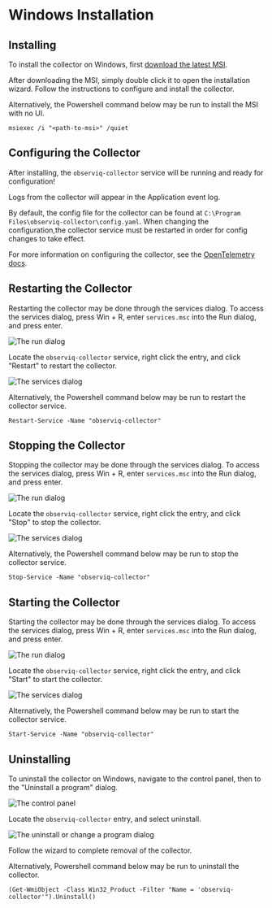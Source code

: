 # Windows Installation

## Installing

To install the collector on Windows, first [download the latest MSI](https://github.com/observIQ/observiq-collector/releases/latest).

After downloading the MSI, simply double click it to open the installation wizard. Follow the instructions to configure and install the collector.

Alternatively, the Powershell command below may be run to install the MSI with no UI.
```pwsh
msiexec /i "<path-to-msi>" /quiet
```

## Configuring the Collector

After installing, the `observiq-collector` service will be running and ready for configuration! 

Logs from the collector will appear in the Application event log.

By default, the config file for the collector can be found at `C:\Program Files\observiq-collector\config.yaml`. When changing the configuration,the collector service must be restarted in order for config changes to take effect.

For more information on configuring the collector, see the [OpenTelemetry docs](https://opentelemetry.io/docs/collector/configuration/).

## Restarting the Collector
Restarting the collector may be done through the services dialog.
To access the services dialog, press Win + R, enter `services.msc` into the Run dialog, and press enter.

![The run dialog](./screenshots/windows/launch-services.png)

Locate the `observiq-collector` service, right click the entry, and click "Restart" to restart the collector.

![The services dialog](./screenshots/windows/stop-restart-service.png)

Alternatively, the Powershell command below may be run to restart the collector service.
```pwsh
Restart-Service -Name "observiq-collector"
```

## Stopping the Collector

Stopping the collector may be done through the services dialog.
To access the services dialog, press Win + R, enter `services.msc` into the Run dialog, and press enter.

![The run dialog](./screenshots/windows/launch-services.png)

Locate the `observiq-collector` service, right click the entry, and click "Stop" to stop the collector.

![The services dialog](./screenshots/windows/stop-restart-service.png)

Alternatively, the Powershell command below may be run to stop the collector service.
```pwsh
Stop-Service -Name "observiq-collector"
```

## Starting the Collector

Starting the collector may be done through the services dialog.
To access the services dialog, press Win + R, enter `services.msc` into the Run dialog, and press enter.

![The run dialog](./screenshots/windows/launch-services.png)

Locate the `observiq-collector` service, right click the entry, and click "Start" to start the collector.

![The services dialog](./screenshots/windows/start-service.png)

Alternatively, the Powershell command below may be run to start the collector service.
```pwsh
Start-Service -Name "observiq-collector"
```

## Uninstalling

To uninstall the collector on Windows, navigate to the control panel, then to the "Uninstall a program" dialog.

![The control panel](./screenshots/windows/control-panel-uninstall.png)

Locate the `observiq-collector` entry, and select uninstall. 

![The uninstall or change a program dialog](./screenshots/windows/uninstall-collector.png)

Follow the wizard to complete removal of the collector.

Alternatively, Powershell command below may be run to uninstall the collector.
```pwsh
(Get-WmiObject -Class Win32_Product -Filter "Name = 'observiq-collector'").Uninstall()
```
